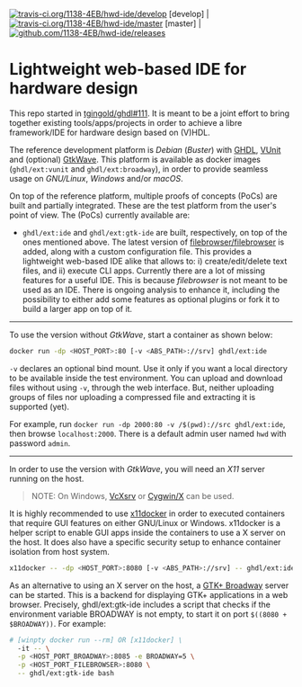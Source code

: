 [![travis-ci.org/1138-4EB/hwd-ide/develop](https://img.shields.io/travis/1138-4EB/hwd-ide/develop.svg?style=flat-square)](https://travis-ci.org/1138-4EB/hwd-ide/develop) [develop] | [![travis-ci.org/1138-4EB/hwd-ide/master](https://img.shields.io/travis/1138-4EB/hwd-ide/master.svg?style=flat-square)](https://travis-ci.org/1138-4EB/hwd-ide/master) [master] | [![github.com/1138-4EB/hwd-ide/releases](https://img.shields.io/github/commits-since/1138--4EB/hwd-ide/latest.svg?style=flat-square)](https://github.com/1138-4EB/hwd-ide/releases)

# Lightweight web-based IDE for hardware design

This repo started in [tgingold/ghdl#111](https://github.com/tgingold/ghdl/issues/111). It is meant to be a joint effort to bring together existing tools/apps/projects in order to achieve a libre framework/IDE for hardware design based on (V)HDL.

The reference development platform is *Debian* (*Buster*) with [GHDL](https://github.com/ghdl/ghdl), [VUnit](https://github.com/VUnit/vunit) and (optional) [GtkWave](http://gtkwave.sourceforge.net/). This platform is available as docker images (`ghdl/ext:vunit` and `ghdl/ext:broadway`), in order to provide seamless usage on *GNU/Linux*, *Windows* and/or *macOS*.

On top of the reference platform, multiple proofs of concepts (PoCs) are built and partially integrated. These are the test platform from the user's point of view. The (PoCs) currently available are:


- `ghdl/ext:ide` and `ghdl/ext:gtk-ide` are built, respectively, on top of the ones mentioned above. The latest version of [filebrowser/filebrowser](https://github.com/filebrowser/filebrowser) is added, along with a custom configuration file. This provides a lightweight web-based IDE alike that allows to: i) create/edit/delete text files, and ii) execute CLI apps. Currently there are a lot of missing features for a useful IDE. This is because *filebrowser* is not meant to be used as an IDE. There is ongoing analysis to enhance it, including the possibility to either add some features as optional plugins or fork it to build a larger app on top of it.

---

To use the version without *GtkWave*, start a container as shown below:

``` bash
docker run -dp <HOST_PORT>:80 [-v <ABS_PATH>://srv] ghdl/ext:ide
```

`-v` declares an optional bind mount. Use it only if you want a local directory to be available inside the test environment. You can upload and download files without using `-v`, through the web interface. But, neither uploading groups of files nor uploading a compressed file and extracting it is supported (yet).

For example, run `docker run -dp 2000:80 -v /$(pwd)://src ghdl/ext:ide`, then browse `localhost:2000`. There is a default admin user named `hwd` with password `admin`.

---

In order to use the version with *GtkWave*, you will need an *X11* server running on the host.

> NOTE: On Windows, [VcXsrv](https://sourceforge.net/projects/vcxsrv/) or [Cygwin/X](https://x.cygwin.com/) can be used.

It is highly recommended to use [x11docker](https://github.com/mviereck/x11docker) in order to executed containers that require GUI features on either GNU/Linux or Windows. x11docker is a helper script to enable GUI apps inside the containers to use a X server on the host. It does also have a specific security setup to enhance container isolation from host system.

``` bash
x11docker -- -dp <HOST_PORT>:8080 [-v <ABS_PATH>://srv] -- ghdl/ext:ide
```

As an alternative to using an X server on the host, a [GTK+ Broadway](https://developer.gnome.org/gtk3/stable/gtk-broadway.html) server can be started. This is a backend for displaying GTK+ applications in a web browser. Precisely, ghdl/ext:gtk-ide includes a script that checks if the environment variable BROADWAY is not empty, to start it on port `$((8080 + $BROADWAY))`. For example:

``` bash
# [winpty docker run --rm] OR [x11docker] \
  -it -- \
  -p <HOST_PORT_BROADWAY>:8085 -e BROADWAY=5 \
  -p <HOST_PORT_FILEBROWSER>:8080 \
  -- ghdl/ext:gtk-ide bash
```
